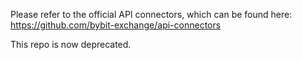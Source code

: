 Please refer to the official API connectors, which can be found here: https://github.com/bybit-exchange/api-connectors

This repo is now deprecated.
